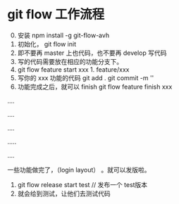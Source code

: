# git flow 工作流程

0. 安装 npm install -g git-flow-avh
1. 初始化， git flow init
2. 即不要再 master 上也代码，也不要再 develop 写代码
3. 写的代码需要放在相应的功能分支下。
  1. git flow feature start xxx
    1. feature/xxx
  2. 写你的 xxx 功能的代码  git add . git commit -m ''
  3. 功能完成之后，就可以 finish    git flow feature finish xxx

  ....


  ....


  ....


  .....

  ....


一些功能做完了，（login layout） 。就可以发版啦。
1. git flow release start test  // 发布一个 test版本
2. 就会给到测试，让他们去测试代码
